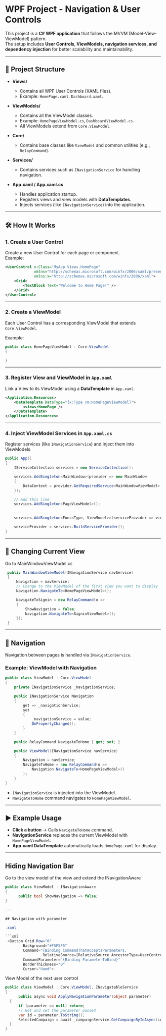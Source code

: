# WPF Project - Navigation & User Controls

This project is a **C# WPF application** that follows the MVVM (Model-View-ViewModel) pattern.  
The setup includes **User Controls, ViewModels, navigation services, and dependency injection** for better scalability and maintainability.

---

## 📂 Project Structure

- **Views/**
  - Contains all WPF User Controls (XAML files).
  - Example: `HomePage.xaml`, `Dashboard.xaml`.

- **ViewModels/**
  - Contains all the ViewModel classes.
  - Example: `HomePageViewModel.cs`, `DashboardViewModel.cs`.
  - All ViewModels extend from `Core.ViewModel`.

- **Core/**
  - Contains base classes like `ViewModel` and common utilities (e.g., `RelayCommand`).

- **Services/**
  - Contains services such as `INavigationService` for handling navigation.

- **App.xaml / App.xaml.cs**
  - Handles application startup.
  - Registers views and view models with **DataTemplates**.
  - Injects services (like `INavigationService`) into the application.

---

## 🛠 How It Works

### 1. Create a User Control
Create a new User Control for each page or component.  
Example:
```xml
<UserControl x:Class="MyApp.Views.HomePage"
             xmlns="http://schemas.microsoft.com/winfx/2006/xaml/presentation"
             xmlns:x="http://schemas.microsoft.com/winfx/2006/xaml">
    <Grid>
        <TextBlock Text="Welcome to Home Page!" />
    </Grid>
</UserControl>
````

---

### 2. Create a ViewModel

Each User Control has a corresponding ViewModel that extends `Core.ViewModel`.

Example:

```csharp
public class HomePageViewModel : Core.ViewModel
{

}
```

---

### 3. Register View and ViewModel in `App.xaml`

Link a View to its ViewModel using a **DataTemplate** in `App.xaml`.

```xml
<Application.Resources>
    <DataTemplate DataType="{x:Type vm:HomePageViewModel}">
        <views:HomePage />
    </DataTemplate>
</Application.Resources>
```

---

### 4. Inject ViewModel Services in `App.xaml.cs`

Register services (like `INavigationService`) and inject them into ViewModels.

```csharp
public App()
{
    IServiceCollection services = new ServiceCollection();

    services.AddSingleton<MainWindow>(provider => new MainWindow
    {
        DataContext = provider.GetRequiredService<MainWindowViewModel>()
    });

    // Add this line
    services.AddSingleton<PageViewModel>();
   
 
    services.AddSingleton<Func<Type, ViewModel>>(serviceProvider => viewModelType => (ViewModel)serviceProvider.GetRequiredService(viewModelType));

    serviceProvider = services.BuildServiceProvider();
}
```

---
## 🔀 Changing Current View

Go to MainWindowViewModel.cs
```csharp
 public MainWindowViewModel(INavigationService navService)
 {
     Navigation = navService;
     // Change to the ViewModel of the first view you want to display
     Navigation.NavigateTo<HomePageViewModel>();

     NavigateToSignin = new RelayCommand(o =>
     {
         ShowNavigation = false;
         Navigation.NavigateTo<SigninViewModel>();
     });
 }
```
---

## 🔀 Navigation

Navigation between pages is handled via `INavigationService`.

### Example: ViewModel with Navigation

```csharp
public class ViewModel : Core.ViewModel
{
    private INavigationService _navigationService;

    public INavigationService Navigation
    {
        get => _navigationService;
        set
        {
            _navigationService = value;
            OnPropertyChanged();
        }
    }

    public RelayCommand NavigateToHome { get; set; }

    public ViewModel(INavigationService navService)
    {
        Navigation = navService;
        NavigateToHome = new RelayCommand(o =>
            Navigation.NavigateTo<HomePageViewModel>()
        );
    }
}
```

* `INavigationService` is injected into the ViewModel.
* `NavigateToHome` command navigates to `HomePageViewModel`.

---

## ▶️ Example Usage

* **Click a button** → Calls `NavigateToHome` command.
* **NavigationService** replaces the current ViewModel with `HomePageViewModel`.
* **App.xaml DataTemplate** automatically loads `HomePage.xaml` for display.

---

## Hiding Navigation Bar

Go to the view model of the view and extend the INavigationAware

```csharp
public class ViewModel : INavigationAware
{
      public bool ShowNavigation => false;
}

---

## Navigation with parameter

.xaml

```xml
 <Button Grid.Row="0"
        Background="#F5F5F5"
        Command="{Binding CommandThatAcceptsParameters, 
                 RelativeSource={RelativeSource AncestorType=UserControl}}"
        CommandParameter="{Binding ParameterToBind}"
        BorderThickness="0"
        Cursor="Hand">
```

View Model of the next user control

```csharp
public class ViewModel : Core.ViewModel, INavigatableService
{
      public async void ApplyNavigationParameter(object parameter)
  {
      if (parameter == null) return;
      // Get and set the parameter passed
      var id = parameter.ToString();
      SelectedCampaign = await _campaignService.GetCampaignByIdAsync(id);
  }
}
